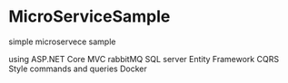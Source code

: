 # MicroServiceSample

simple microservece sample

using
ASP.NET Core MVC
rabbitMQ
SQL server
Entity Framework
CQRS Style commands and queries
Docker
